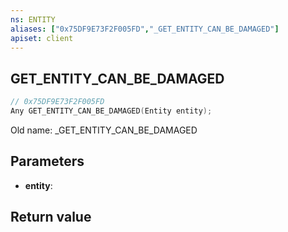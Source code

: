```yaml
---
ns: ENTITY
aliases: ["0x75DF9E73F2F005FD","_GET_ENTITY_CAN_BE_DAMAGED"]
apiset: client
---
```

## GET_ENTITY_CAN_BE_DAMAGED

```c
// 0x75DF9E73F2F005FD
Any GET_ENTITY_CAN_BE_DAMAGED(Entity entity);
```

Old name: _GET_ENTITY_CAN_BE_DAMAGED

## Parameters
* **entity**:

## Return value